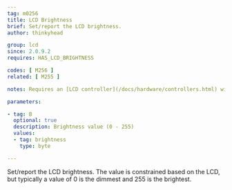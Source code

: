 ```yaml
---
tag: m0256
title: LCD Brightness
brief: Set/report the LCD brightness.
author: thinkyhead

group: lcd
since: 2.0.9.2
requires: HAS_LCD_BRIGHTNESS

codes: [ M256 ]
related: [ M255 ]

notes: Requires an [LCD controller](/docs/hardware/controllers.html) with software-controlled brightness.

parameters:

- tag: B
  optional: true
  description: Brightness value (0 - 255)
  values:
  - tag: brightness
    type: byte

---
```


Set/report the LCD brightness. The value is constrained based on the LCD, but typically a value of 0 is the dimmest and 255 is the brightest.

